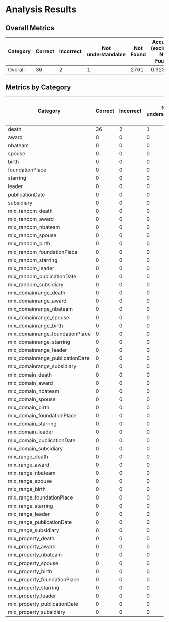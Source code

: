 # Analysis Results

## Overall Metrics

| Category | Correct | Incorrect | Not understandable | Not Found | Accuracy (excluding Not Found) | Overall Accuracy | Precision | Recall | F1 Score | Specificity |
| --- | --- | --- | --- | --- | --- | --- | --- | --- | --- | --- |
| Overall | 36 | 2 | 1 | 2761 | 0.9231 | 0.0129 | 0.9474 | 0.0129 | 0.0254 | 0.0007 |

## Metrics by Category

| Category | Correct | Incorrect | Not understandable | Not Found | Accuracy (excluding Not Found) | Overall Accuracy | Precision | Recall | F1 Score | Specificity |
| --- | --- | --- | --- | --- | --- | --- | --- | --- | --- | --- |
| death | 36 | 2 | 1 | 111 | 0.9231 | 0.2400 | 0.9474 | 0.2449 | 0.3892 | 0.0175 |
| award | 0 | 0 | 0 | 150 | 0.0000 | 0.0000 | 0.0000 | 0.0000 | 0.0000 | 0.0000 |
| nbateam | 0 | 0 | 0 | 150 | 0.0000 | 0.0000 | 0.0000 | 0.0000 | 0.0000 | 0.0000 |
| spouse | 0 | 0 | 0 | 150 | 0.0000 | 0.0000 | 0.0000 | 0.0000 | 0.0000 | 0.0000 |
| birth | 0 | 0 | 0 | 150 | 0.0000 | 0.0000 | 0.0000 | 0.0000 | 0.0000 | 0.0000 |
| foundationPlace | 0 | 0 | 0 | 150 | 0.0000 | 0.0000 | 0.0000 | 0.0000 | 0.0000 | 0.0000 |
| starring | 0 | 0 | 0 | 150 | 0.0000 | 0.0000 | 0.0000 | 0.0000 | 0.0000 | 0.0000 |
| leader | 0 | 0 | 0 | 150 | 0.0000 | 0.0000 | 0.0000 | 0.0000 | 0.0000 | 0.0000 |
| publicationDate | 0 | 0 | 0 | 150 | 0.0000 | 0.0000 | 0.0000 | 0.0000 | 0.0000 | 0.0000 |
| subsidiary | 0 | 0 | 0 | 150 | 0.0000 | 0.0000 | 0.0000 | 0.0000 | 0.0000 | 0.0000 |
| mix_random_death | 0 | 0 | 0 | 26 | 0.0000 | 0.0000 | 0.0000 | 0.0000 | 0.0000 | 0.0000 |
| mix_random_award | 0 | 0 | 0 | 26 | 0.0000 | 0.0000 | 0.0000 | 0.0000 | 0.0000 | 0.0000 |
| mix_random_nbateam | 0 | 0 | 0 | 26 | 0.0000 | 0.0000 | 0.0000 | 0.0000 | 0.0000 | 0.0000 |
| mix_random_spouse | 0 | 0 | 0 | 26 | 0.0000 | 0.0000 | 0.0000 | 0.0000 | 0.0000 | 0.0000 |
| mix_random_birth | 0 | 0 | 0 | 26 | 0.0000 | 0.0000 | 0.0000 | 0.0000 | 0.0000 | 0.0000 |
| mix_random_foundationPlace | 0 | 0 | 0 | 26 | 0.0000 | 0.0000 | 0.0000 | 0.0000 | 0.0000 | 0.0000 |
| mix_random_starring | 0 | 0 | 0 | 26 | 0.0000 | 0.0000 | 0.0000 | 0.0000 | 0.0000 | 0.0000 |
| mix_random_leader | 0 | 0 | 0 | 26 | 0.0000 | 0.0000 | 0.0000 | 0.0000 | 0.0000 | 0.0000 |
| mix_random_publicationDate | 0 | 0 | 0 | 26 | 0.0000 | 0.0000 | 0.0000 | 0.0000 | 0.0000 | 0.0000 |
| mix_random_subsidiary | 0 | 0 | 0 | 26 | 0.0000 | 0.0000 | 0.0000 | 0.0000 | 0.0000 | 0.0000 |
| mix_domainrange_death | 0 | 0 | 0 | 26 | 0.0000 | 0.0000 | 0.0000 | 0.0000 | 0.0000 | 0.0000 |
| mix_domainrange_award | 0 | 0 | 0 | 26 | 0.0000 | 0.0000 | 0.0000 | 0.0000 | 0.0000 | 0.0000 |
| mix_domainrange_nbateam | 0 | 0 | 0 | 26 | 0.0000 | 0.0000 | 0.0000 | 0.0000 | 0.0000 | 0.0000 |
| mix_domainrange_spouse | 0 | 0 | 0 | 26 | 0.0000 | 0.0000 | 0.0000 | 0.0000 | 0.0000 | 0.0000 |
| mix_domainrange_birth | 0 | 0 | 0 | 26 | 0.0000 | 0.0000 | 0.0000 | 0.0000 | 0.0000 | 0.0000 |
| mix_domainrange_foundationPlace | 0 | 0 | 0 | 26 | 0.0000 | 0.0000 | 0.0000 | 0.0000 | 0.0000 | 0.0000 |
| mix_domainrange_starring | 0 | 0 | 0 | 26 | 0.0000 | 0.0000 | 0.0000 | 0.0000 | 0.0000 | 0.0000 |
| mix_domainrange_leader | 0 | 0 | 0 | 26 | 0.0000 | 0.0000 | 0.0000 | 0.0000 | 0.0000 | 0.0000 |
| mix_domainrange_publicationDate | 0 | 0 | 0 | 26 | 0.0000 | 0.0000 | 0.0000 | 0.0000 | 0.0000 | 0.0000 |
| mix_domainrange_subsidiary | 0 | 0 | 0 | 26 | 0.0000 | 0.0000 | 0.0000 | 0.0000 | 0.0000 | 0.0000 |
| mix_domain_death | 0 | 0 | 0 | 26 | 0.0000 | 0.0000 | 0.0000 | 0.0000 | 0.0000 | 0.0000 |
| mix_domain_award | 0 | 0 | 0 | 26 | 0.0000 | 0.0000 | 0.0000 | 0.0000 | 0.0000 | 0.0000 |
| mix_domain_nbateam | 0 | 0 | 0 | 26 | 0.0000 | 0.0000 | 0.0000 | 0.0000 | 0.0000 | 0.0000 |
| mix_domain_spouse | 0 | 0 | 0 | 26 | 0.0000 | 0.0000 | 0.0000 | 0.0000 | 0.0000 | 0.0000 |
| mix_domain_birth | 0 | 0 | 0 | 26 | 0.0000 | 0.0000 | 0.0000 | 0.0000 | 0.0000 | 0.0000 |
| mix_domain_foundationPlace | 0 | 0 | 0 | 26 | 0.0000 | 0.0000 | 0.0000 | 0.0000 | 0.0000 | 0.0000 |
| mix_domain_starring | 0 | 0 | 0 | 26 | 0.0000 | 0.0000 | 0.0000 | 0.0000 | 0.0000 | 0.0000 |
| mix_domain_leader | 0 | 0 | 0 | 26 | 0.0000 | 0.0000 | 0.0000 | 0.0000 | 0.0000 | 0.0000 |
| mix_domain_publicationDate | 0 | 0 | 0 | 26 | 0.0000 | 0.0000 | 0.0000 | 0.0000 | 0.0000 | 0.0000 |
| mix_domain_subsidiary | 0 | 0 | 0 | 26 | 0.0000 | 0.0000 | 0.0000 | 0.0000 | 0.0000 | 0.0000 |
| mix_range_death | 0 | 0 | 0 | 26 | 0.0000 | 0.0000 | 0.0000 | 0.0000 | 0.0000 | 0.0000 |
| mix_range_award | 0 | 0 | 0 | 26 | 0.0000 | 0.0000 | 0.0000 | 0.0000 | 0.0000 | 0.0000 |
| mix_range_nbateam | 0 | 0 | 0 | 26 | 0.0000 | 0.0000 | 0.0000 | 0.0000 | 0.0000 | 0.0000 |
| mix_range_spouse | 0 | 0 | 0 | 26 | 0.0000 | 0.0000 | 0.0000 | 0.0000 | 0.0000 | 0.0000 |
| mix_range_birth | 0 | 0 | 0 | 26 | 0.0000 | 0.0000 | 0.0000 | 0.0000 | 0.0000 | 0.0000 |
| mix_range_foundationPlace | 0 | 0 | 0 | 26 | 0.0000 | 0.0000 | 0.0000 | 0.0000 | 0.0000 | 0.0000 |
| mix_range_starring | 0 | 0 | 0 | 26 | 0.0000 | 0.0000 | 0.0000 | 0.0000 | 0.0000 | 0.0000 |
| mix_range_leader | 0 | 0 | 0 | 26 | 0.0000 | 0.0000 | 0.0000 | 0.0000 | 0.0000 | 0.0000 |
| mix_range_publicationDate | 0 | 0 | 0 | 26 | 0.0000 | 0.0000 | 0.0000 | 0.0000 | 0.0000 | 0.0000 |
| mix_range_subsidiary | 0 | 0 | 0 | 26 | 0.0000 | 0.0000 | 0.0000 | 0.0000 | 0.0000 | 0.0000 |
| mix_property_death | 0 | 0 | 0 | 26 | 0.0000 | 0.0000 | 0.0000 | 0.0000 | 0.0000 | 0.0000 |
| mix_property_award | 0 | 0 | 0 | 26 | 0.0000 | 0.0000 | 0.0000 | 0.0000 | 0.0000 | 0.0000 |
| mix_property_nbateam | 0 | 0 | 0 | 26 | 0.0000 | 0.0000 | 0.0000 | 0.0000 | 0.0000 | 0.0000 |
| mix_property_spouse | 0 | 0 | 0 | 26 | 0.0000 | 0.0000 | 0.0000 | 0.0000 | 0.0000 | 0.0000 |
| mix_property_birth | 0 | 0 | 0 | 26 | 0.0000 | 0.0000 | 0.0000 | 0.0000 | 0.0000 | 0.0000 |
| mix_property_foundationPlace | 0 | 0 | 0 | 26 | 0.0000 | 0.0000 | 0.0000 | 0.0000 | 0.0000 | 0.0000 |
| mix_property_starring | 0 | 0 | 0 | 26 | 0.0000 | 0.0000 | 0.0000 | 0.0000 | 0.0000 | 0.0000 |
| mix_property_leader | 0 | 0 | 0 | 26 | 0.0000 | 0.0000 | 0.0000 | 0.0000 | 0.0000 | 0.0000 |
| mix_property_publicationDate | 0 | 0 | 0 | 26 | 0.0000 | 0.0000 | 0.0000 | 0.0000 | 0.0000 | 0.0000 |
| mix_property_subsidiary | 0 | 0 | 0 | 26 | 0.0000 | 0.0000 | 0.0000 | 0.0000 | 0.0000 | 0.0000 |
